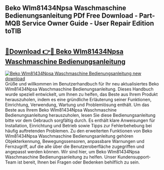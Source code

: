 ## Beko Wlm81434Npsa Waschmaschine Bedienungsanleitung PDf Free Download - Part-MQB Service Owner Guide - User Repair Edition toTlB

# <h2><a href="http://df0h1f.blite.top/?on=Beko+Wlm81434Npsa+Waschmaschine+Bedienungsanleitung">🔗Download 👉🔴 Beko Wlm81434Npsa Waschmaschine Bedienungsanleitung</a></h2>

[![Beko Wlm81434Npsa Waschmaschine Bedienungsanleitung new download](https://i.imgur.com/lujVjoI.png)](http://df0h1f.blite.top/?on=Beko+Wlm81434Npsa+Waschmaschine+Bedienungsanleitung)
Grüße und willkommen im Benutzerhandbuch für Ihr neu aktualisiertes Beko Wlm81434Npsa Waschmaschine Bedienungsanleitung. Dieses Handbuch wurde speziell entwickelt, um Ihnen zu helfen, das Beste aus Ihrem Produkt herauszuholen, indem es eine gründliche Erläuterung seiner Funktionen, Einrichtung, Verwendung, Wartung und Problemlösung enthält. Um das Beste aus Ihrem Beko Wlm81434Npsa Waschmaschine Bedienungsanleitung herauszuholen, lesen Sie diese Bedienungsanleitung bitte vor dem Gebrauch sorgfältig durch. Es enthält klare Anweisungen für Installation, Einrichtung und Betrieb sowie Tipps zur Fehlerbehebung bei häufig auftretenden Problemen. Zu den erweiterten Funktionen von Beko Wlm81434Npsa Waschmaschine Bedienungsanleitung gehören Objekterkennung, Bewegungssensoren, anpassbare Warnungen und Fernzugriff, auf die alle über die Benutzeroberfläche zugegriffen und angepasst werden können. Wir sind hier, um Beko Wlm81434Npsa Waschmaschine Bedienungsanleitung zu helfen. Unser Kundensupport-Team ist bereit, Ihnen bei Fragen oder Bedenken behilflich zu sein.
